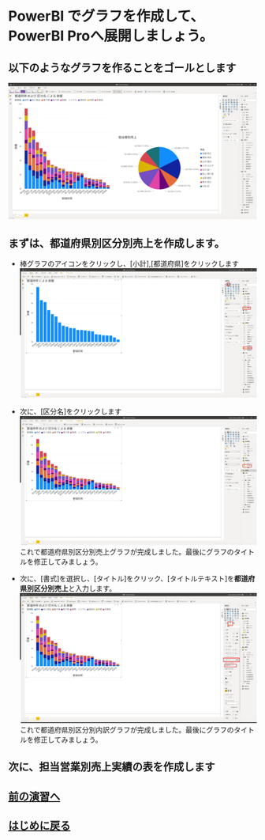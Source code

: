 # PowerBI でグラフを作成して、PowerBI Proへ展開しましょう。

## 以下のようなグラフを作ることをゴールとします
![powerbi language"](images/powerbi-graph-create.png "powerbi language")

## まずは、**都道府県別区分別売上**を作成します。
- 棒グラフのアイコンをクリックし、[小計],[都道府県]をクリックします
!["powerbi graph view"](images/powerbi-graph-view1.png "powerbi graph view")

- 次に、[区分名]をクリックします
!["powerbi graph view"](images/powerbi-graph-view2.png "powerbi graph view")
これで都道府県別区分別売上グラフが完成しました。最後にグラフのタイトルを修正してみましょう。

- 次に、[書式]を選択し、[タイトル]をクリック、[タイトルテキスト]を**都道府県別区分別売上**と入力します。
!["powerbi graph view"](images/powerbi-graph-view3.png "powerbi graph view")
これで都道府県別区分別内訳グラフが完成しました。最後にグラフのタイトルを修正してみましょう。

## 次に、**担当営業別売上実績**の表を作成します

## [前の演習へ][2]
## [はじめに戻る][3]

[1]:https://powerbi.microsoft.com/ja-jp/downloads/

[2]:powerbi-create.markdown
[3]:sqlcreate-hands-on.markdown